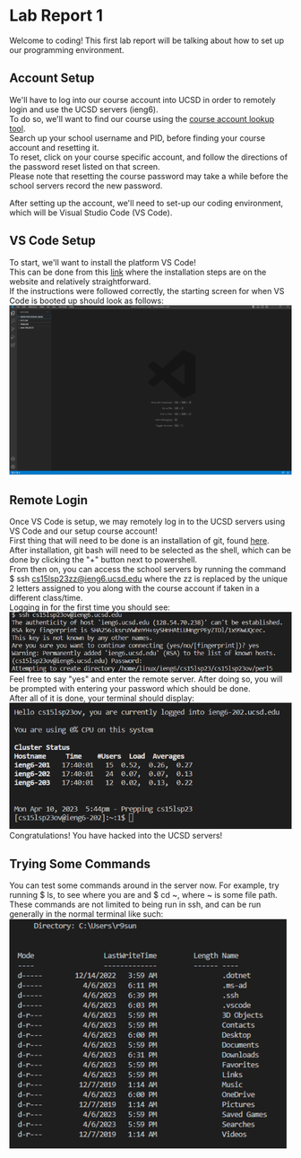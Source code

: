 # Lab Report 1  
Welcome to coding! This first lab report will be talking about how to set up our programming environment.  
## Account Setup  
We'll have to log into our course account into UCSD in order to remotely login and use the UCSD servers (ieng6).  
To do so, we'll want to find our course using the [course account lookup tool](https://sdacs.ucsd.edu/~icc/index.php).  
Search up your school username and PID, before finding your course account and resetting it.  
To reset, click on your course specific account, and follow the directions of the password reset listed on that screen.  
Please note that resetting the course password may take a while before the school servers record the new password.  
  
  
After setting up the account, we'll need to set-up our coding environment, which will be Visual Studio Code (VS Code).  
## VS Code Setup  
To start, we'll want to install the platform VS Code!  
This can be done from this [link](https://code.visualstudio.com/) where the installation steps are on the website and relatively straightforward.  
If the instructions were followed correctly, the starting screen for when VS Code is booted up should look as follows:  
![Image](VS_Lab1.PNG)  

## Remote Login  
Once VS Code is setup, we may remotely log in to the UCSD servers using VS Code and our setup course account!  
First thing that will need to be done is an installation of git, found [here](https://gitforwindows.org/).  
After installation, git bash will need to be selected as the shell, which can be done by clicking the "+" button next to powershell.  
From then on, you can access the school servers by running the command $ ssh cs15lsp23zz@ieng6.ucsd.edu where the zz is replaced by the unique 2 letters assigned to you along with the course account if taken in a different class/time.  
Logging in for the first time you should see:  
![Image](RemoteLogin1_Lab1.PNG)  
Feel free to say "yes" and enter the remote server. After doing so, you will be prompted with entering your password which should be done.  
After all of it is done, your terminal should display:  
![Image](RemoteLogin2_Lab1.PNG)  
Congratulations! You have hacked into the UCSD servers!
  
## Trying Some Commands  
You can test some commands around in the server now. For example, try running $ ls, to see where you are and $ cd ~, where ~ is some file path.  
These commands are not limited to being run in ssh, and can be run generally in the normal terminal like such:
![Image](Commands_Lab1.PNG)

